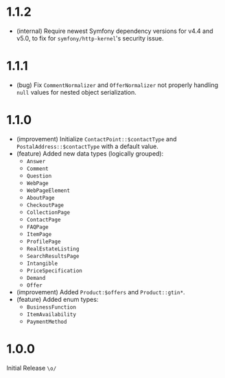 1.1.2
=====

*   (internal) Require newest Symfony dependency versions for v4.4 and v5.0, to fix for `symfony/http-kernel`'s security issue.


1.1.1
=====

*   (bug) Fix `CommentNormalizer` and `OfferNormalizer` not properly handling `null` values for nested object serialization.


1.1.0
=====

*   (improvement) Initialize `ContactPoint::$contactType` and `PostalAddress::$contactType` with a default value.
*   (feature) Added new data types (logically grouped):
    - `Answer` 
    - `Comment`
    - `Question`
    - `WebPage`
    - `WebPageElement`
    - `AboutPage`
    - `CheckoutPage`
    - `CollectionPage`
    - `ContactPage`
    - `FAQPage`
    - `ItemPage`
    - `ProfilePage`
    - `RealEstateListing`
    - `SearchResultsPage`
    - `Intangible`
    - `PriceSpecification`
    - `Demand`
    - `Offer`
*   (improvement) Added `Product:$offers` and `Product::gtin*`.
*   (feature) Added enum types:
    - `BusinessFunction`
    - `ItemAvailability`
    - `PaymentMethod`


1.0.0
=====

Initial Release `\o/`
